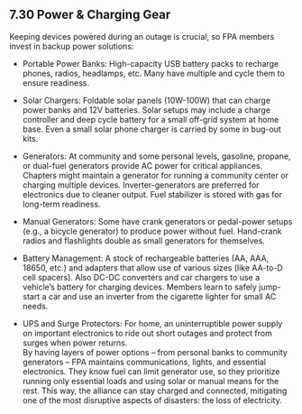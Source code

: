 ## 7.30 Power & Charging Gear

Keeping devices powered during an outage is crucial, so FPA members invest in backup power solutions:

- Portable Power Banks: High-capacity USB battery packs to recharge phones, radios, headlamps, etc. Many have multiple and cycle them to ensure readiness.  
      
    
- Solar Chargers: Foldable solar panels (10W-100W) that can charge power banks and 12V batteries. Solar setups may include a charge controller and deep cycle battery for a small off-grid system at home base. Even a small solar phone charger is carried by some in bug-out kits.  
      
    
- Generators: At community and some personal levels, gasoline, propane, or dual-fuel generators provide AC power for critical appliances. Chapters might maintain a generator for running a community center or charging multiple devices. Inverter-generators are preferred for electronics due to cleaner output. Fuel stabilizer is stored with gas for long-term readiness.  
      
    
- Manual Generators: Some have crank generators or pedal-power setups (e.g., a bicycle generator) to produce power without fuel. Hand-crank radios and flashlights double as small generators for themselves.  
      
    
- Battery Management: A stock of rechargeable batteries (AA, AAA, 18650, etc.) and adapters that allow use of various sizes (like AA-to-D cell spacers). Also DC-DC converters and car chargers to use a vehicle’s battery for charging devices. Members learn to safely jump-start a car and use an inverter from the cigarette lighter for small AC needs.  
      
    
- UPS and Surge Protectors: For home, an uninterruptible power supply on important electronics to ride out short outages and protect from surges when power returns.  
    By having layers of power options – from personal banks to community generators – FPA maintains communications, lights, and essential electronics. They know fuel can limit generator use, so they prioritize running only essential loads and using solar or manual means for the rest. This way, the alliance can stay charged and connected, mitigating one of the most disruptive aspects of disasters: the loss of electricity.